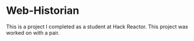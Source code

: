 Web-Historian
==============

This is a project I completed as a student at Hack Reactor. This project was worked on with a pair. 